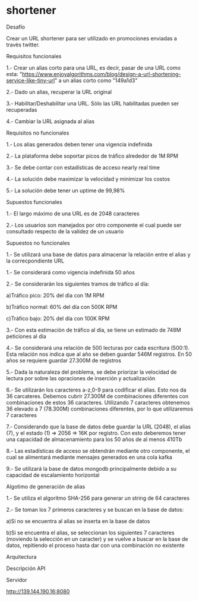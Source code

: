 # shortener

Desafío

Crear un URL shortener para ser utilizado en promociones enviadas a travès twitter.

Requisitos funcionales

1.- Crear un alias corto para una URL, es decir, pasar de una URL como esta: "https://www.enjoyalgorithms.com/blog/design-a-url-shortening-service-like-tiny-url" a un alias corto como "149a1d3"

2.- Dado un alias, recuperar la URL original

3.- Habilitar/Deshabilitar una URL. Sòlo las URL habilitadas pueden ser recuperadas

4.- Cambiar la URL asignada al alias

Requisitos no funcionales

1.- Los alias generados deben tener una vigencia indefinida

2.- La plataforma debe soportar picos de tráfico alrededor de 1M RPM

3.- Se debe contar con estadísticas de acceso nearly real time

4.- La solución debe maximizar la velocidad y minimizar los costos

5.- La solución debe tener un uptime de 99,98%


Supuestos funcionales

1.- El largo máximo de una URL es de 2048 caracteres

2.- Los usuarios son manejados por otro componente el cual puede ser consultado respecto de la validez de un usuario


Supuestos no funcionales

1.- Se utilizará una base de datos para almacenar la relación entre el alias y la correcpondiente URL

1.- Se considerará como vigencia indefinida 50 años

2.- Se consideraràn los siguientes tramos de tráfico al día:

  a)Tráfico pico: 20% del dìa con 1M RPM
  
  b)Tráfico normal: 60% del día con 500K RPM
  
  c)Tráfico bajo: 20% del día con 100K RPM
  
3.- Con esta estimaciòn de tráfico al día, se tiene un estimado de 748M peticiones al día

4.- Se considerará una relación de 500 lecturas por cada escritura (500:1). Esta relación nos indica que al año se deben guardar 546M registros. En 50 años se requiere guardar 27.300M de registros

5.- Dada la naturaleza del problema, se debe priorizar la velocidad de lectura por sobre las opraciones de inserción y actualización

6.- Se utilizarán los caracteres a-z,0-9 para codificar el alias. Esto nos da 36 carcateres. Debemos cubrir 27.300M de combinaciones diferentes con combinaciones de estos 36 caracteres. Utilizando 7 caracteres obtenemos 36 elevado a 7 (78.300M) combinaciones diferentes, por lo que utilizaremos 7 caracteres

7.- Considerando que la base de datos debe guardar la URL (2048), el alias (7), y el estado (1) => 2056 => 16K por registro. Con esto deberemos tener una capacidad de almacenamiento para los 50 años de al menos 410Tb

8.- Las estadísticas de acceso se obtendrán mediante otro componente, el cual se alimentará mediante mensajes generados en una cola kafka

9.- Se utilizará la base de datos mongodb principalmente debido a su capacidad de escalamiento horizontal


Algotimo de generación de alias

1.- Se utiliza el algoritmo SHA-256 para generar un string de 64 caracteres

2.- Se toman los 7 primeros caracteres y se buscan en la base de datos:

  a)Si no se encuentra al alias se inserta en la base de datos 
  
  b)Si se encuentra el alias, se seleccionan los siguientes 7 caracteres (moviendo la selección en un caracter) y se vuelve a buscar en la base de datos, repitiendo el proceso hasta dar con una combinación no existente
  

Arquitectura


Descripción API



Servidor
  
http://139.144.190.16:8080

